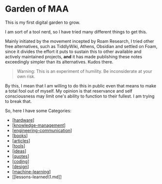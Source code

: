 # Garden of MAA

This is my first digital garden to grow.

I am sort of a tool nerd, so I have tried many different things to get this. 

Mainly initiated by the movement incepted by Roam Research, I tried other free alternatives, such as TiddlyWiki, Athens, Obsidian and settled on Foam, since it divides the effort it puts to sustain this to other available and actively maintained projects, **and** it has made publishing these notes exceedingly simpler than its alternatives. Kudos there.

> Warning: This is an experiment of humility. Be inconsiderate at your own risk.

By this, I mean that I am willing to do this in public even that means to make a total fool out of myself. My opinion is that reservance and self consciousness may limit one's ability to function to their fullest. I am trying to break that.

So, here I have some Categories:

- [[hardware]] 
- [[knowledge-management]]
- [[engineering-communication]]
- [[books]]
- [[articles]]
- [[tools]]
- [[ideas]]
- [[quotes]]
- [[coding]]
- [[design]]
- [[machine-learning]]
- [[lessons-learned\1.md]]

[//begin]: # "Autogenerated link references for markdown compatibility"
[hardware]: hardware "Hardware"
[knowledge-management]: knowledge-management "Knowledge Management"
[engineering-communication]: engineering-communication "Engineering Communication"
[books]: books "Books"
[articles]: articles "Thoughts on Articles"
[tools]: tools "Tools"
[ideas]: ideas "Ideas"
[quotes]: quotes "Quotes and Snippets"
[coding]: coding "Coding"
[design]: design "Design"
[machine-learning]: machine-learning "machine-learning"
[//end]: # "Autogenerated link references"
